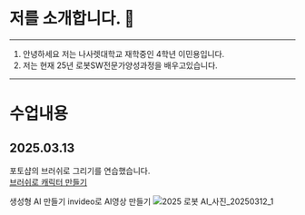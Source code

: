 # 저를 소개합니다. 👋

***
1. 안녕하세요 저는 나사렛대학교 재학중인 4학년 이민용입니다.
2. 저는 현재 25년 로봇SW전문가양성과정을 배우고있습니다.
***


# 수업내용
## 2025.03.13

포토샵의 브러쉬로 그리기를 연습했습니다.  
[브러쉬로 캐릭터 만들기](https://github.com/user-attachments/assets/9660ce98-8b00-4a0c-a9f4-7aba8f0a5043)

생성형 AI 만들기
invideo로 AI영상 만들기
![2025 로봇 AI_사진_20250312_1](https://github.com/user-attachments/assets/eb8bc22f-6a55-451b-8846-f5d9f181b083)
